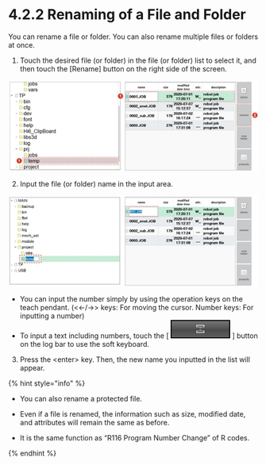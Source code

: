 # 4.2.2 Renaming of a File and Folder

You can rename a file or folder. You can also rename multiple files or folders at once.

1.	Touch the desired file \(or folder\) in the file \(or folder\) list to select it, and then touch the \[Rename\] button on the right side of the screen.


![](../../.gitbook/assets/image%20%2881%29.png)

2.	Input the file \(or folder\) name in the input area.

![](../../.gitbook/assets/image%20%28367%29.png)

* You can input the number simply by using the operation keys on the teach pendant. \(&lt;←/→&gt; keys: For moving the cursor. Number keys: For inputting a number\)
* 
  To input a text including numbers, touch the \[ ![](../../.gitbook/assets/bt-dock-softkb.png) \] button on the log bar to use the soft keyboard.

3.	Press the &lt;enter&gt; key. Then, the new name you inputted in the list will appear.

{% hint style="info" %}
* You can also rename a protected file.
* 
  Even if a file is renamed, the information such as size, modified date, and attributes will remain the same as before.

* 
  It is the same function as “R116 Program Number Change” of R codes.


{% endhint %}



